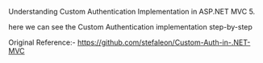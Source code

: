 Understanding Custom Authentication Implementation in ASP.NET MVC 5.

here we can see the Custom Authentication implementation step-by-step

Original Reference:- https://github.com/stefaleon/Custom-Auth-in-.NET-MVC